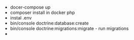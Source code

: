 
 - docer-compose up
 - composer install in docker php
 - instal .env 
 - bin/console  doctrine:database:create
 - bin/console  doctrine:migrations:migrate   - run migrations
 - 